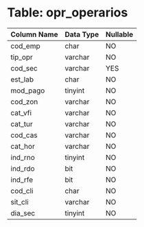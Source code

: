 # Table: opr_operarios

| Column Name | Data Type | Nullable |
|-------------|-----------|----------|
| cod_emp | char | NO |
| tip_opr | varchar | NO |
| cod_sec | varchar | YES |
| est_lab | char | NO |
| mod_pago | tinyint | NO |
| cod_zon | varchar | NO |
| cat_vfi | varchar | NO |
| cat_tur | varchar | NO |
| cod_cas | varchar | NO |
| cat_hor | varchar | NO |
| ind_rno | tinyint | NO |
| ind_rdo | bit | NO |
| ind_rfe | bit | NO |
| cod_cli | char | NO |
| sit_cli | varchar | NO |
| dia_sec | tinyint | NO |
